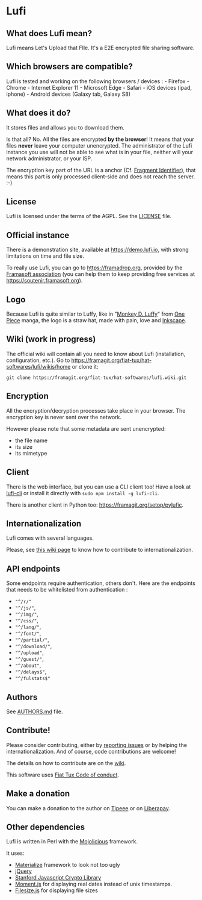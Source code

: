 # Lufi

## What does Lufi mean?

Lufi means Let's Upload that FIle. It's a E2E encrypted file sharing software.

## Which browsers are compatible?

Lufi is tested and working on the following browsers / devices :
    - Firefox
    - Chrome
    - Internet Explorer 11
    - Microsoft Edge
    - Safari
    - iOS devices (ipad, iphone)
    - Android devices (Galaxy tab, Galaxy S8)

## What does it do?

It stores files and allows you to download them.

Is that all? No. All the files are encrypted **by the browser**! It means that your files **never** leave your computer unencrypted.
The administrator of the Lufi instance you use will not be able to see what is in your file, neither will your network administrator, or your ISP.

The encryption key part of the URL is a anchor (Cf. [Fragment Identifier](https://en.wikipedia.org/wiki/Fragment_identifier)), that means this part is only processed client-side and does not reach the server. :-)

## License

Lufi is licensed under the terms of the AGPL. See the [LICENSE](LICENSE) file.

## Official instance

There is a demonstration site, available at <https://demo.lufi.io>, with strong limitations on time and file size.

To really use Lufi, you can go to <https://framadrop.org>, provided by the [Framasoft association](https://framasoft.org) (you can help them to keep providing free services at <https://soutenir.framasoft.org>).

## Logo

Because Lufi is quite similar to Luffy, like in "[Monkey D. Luffy](https://en.wikipedia.org/wiki/Monkey_D._Luffy)" from [One Piece](https://en.wikipedia.org/wiki/One_Piece) manga, the logo is a straw hat, made with pain, love and [Inkscape](https://inkscape.org/).

## Wiki (work in progress)

The official wiki will contain all you need to know about Lufi (installation, configuration, etc.). Go to <https://framagit.org/fiat-tux/hat-softwares/lufi/wikis/home> or clone it:

```
git clone https://framagit.org/fiat-tux/hat-softwares/lufi.wiki.git
```

## Encryption

All the encryption/decryption processes take place in your browser. The encryption key is never sent over the network.

However please note that some metadata are sent unencrypted:

* the file name
* its size
* its mimetype

## Client

There is the web interface, but you can use a CLI client too! Have a look at [lufi-cli](https://framagit.org/fiat-tux/hat-softwares/lufi-cli) or install it directly with `sudo npm install -g lufi-cli`.

There is another client in Python too: <https://framagit.org/setop/pylufic>.

## Internationalization

Lufi comes with several languages.

Please, see [this wiki page](https://framagit.org/fiat-tux/hat-softwares/lufi/wikis/contribute#internationalization) to know how to contribute to internationalization.

## API endpoints

Some endpoints require authentication, others don't.
Here are the endpoints that needs to be whitelisted from authentication :  
* `"^/r/"`
* `"^/js/"`,
* `"^/img/"`,
* `"^/css/"`,
* `"^/lang/"`,
* `"^/font/"`,
* `"^/partial/"`,
* `"^/download/"`,
* `"^/upload"`,
* `"^/guest/"`,
* `"^/about"`,
* `"^/delays$"`,
* `"^/fulstats$"`

## Authors

See [AUTHORS.md](AUTHORS.md) file.

## Contribute!

Please consider contributing, either by [reporting issues](https://framagit.org/fiat-tux/hat-softwares/lufi/issues) or by helping the internationalization. And of course, code contributions are welcome!

The details on how to contribute are on the [wiki](https://framagit.org/fiat-tux/hat-softwares/lufi/wikis/contribute).

This software uses [Fiat Tux Code of conduct](https://framagit.org/fiat-tux/code-of-conduct/blob/master/README.md).

## Make a donation

You can make a donation to the author on [Tipeee](https://www.tipeee.com/fiat-tux) or on [Liberapay](https://liberapay.com/sky/).

## Other dependencies

Lufi is written in Perl with the [Mojolicious](http://mojolicio.us) framework.

It uses:

* [Materialize](http://materializecss.com/) framework to look not too ugly
* [jQuery](https://jquery.com)
* [Stanford Javascript Crypto Library](http://bitwiseshiftleft.github.com/sjcl/)
* [Moment.js](http://momentjs.com/) for displaying real dates instead of unix timestamps.
* [Filesize.js](http://filesizejs.com/) for displaying file sizes
